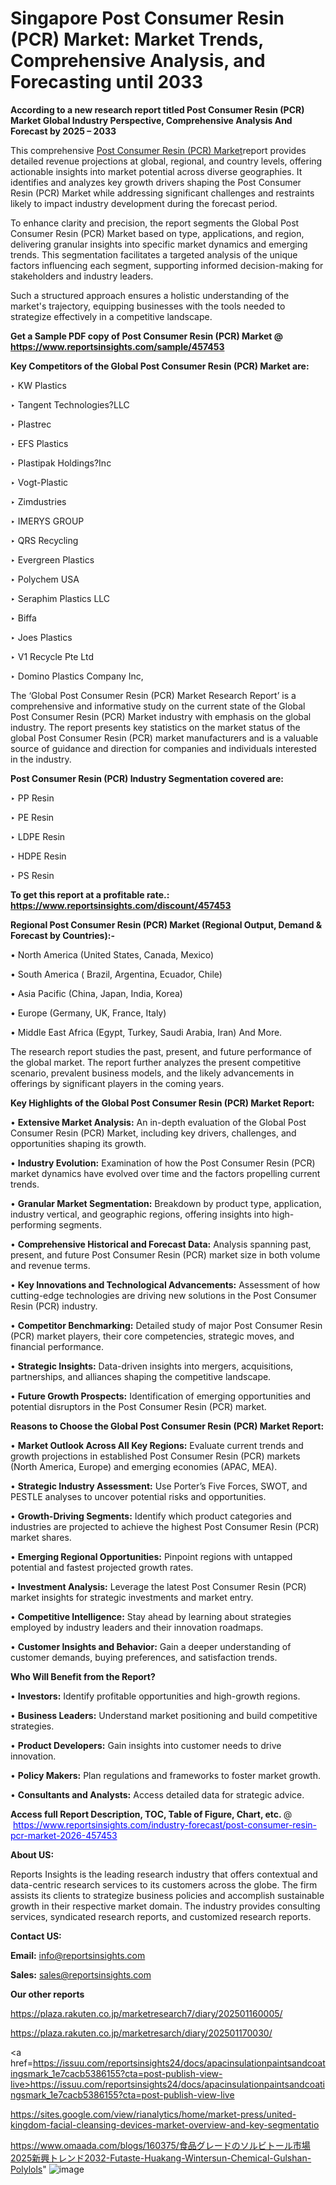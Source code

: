 # Singapore Post Consumer Resin  (PCR) Market: Market Trends, Comprehensive Analysis, and Forecasting until 2033

<strong>According to a new research report titled Post Consumer Resin  (PCR) Market Global Industry Perspective, Comprehensive Analysis And Forecast by 2025 – 2033</strong>

This comprehensive <a href=https://www.reportsinsights.com/sample/457453>Post Consumer Resin  (PCR) Market</a>report provides detailed revenue projections at global, regional, and country levels, offering actionable insights into market potential across diverse geographies. It identifies and analyzes key growth drivers shaping the Post Consumer Resin  (PCR) Market while addressing significant challenges and restraints likely to impact industry development during the forecast period.

To enhance clarity and precision, the report segments the Global Post Consumer Resin  (PCR) Market based on type, applications, and region, delivering granular insights into specific market dynamics and emerging trends. This segmentation facilitates a targeted analysis of the unique factors influencing each segment, supporting informed decision-making for stakeholders and industry leaders.

Such a structured approach ensures a holistic understanding of the market's trajectory, equipping businesses with the tools needed to strategize effectively in a competitive landscape.

<strong>Get a Sample PDF copy of Post Consumer Resin  (PCR) Market </strong><strong>@<a href=https://www.reportsinsights.com/sample/457453 style=color:#0000ff;> https://www.reportsinsights.com/sample/457453</a></strong></font>

<strong>Key Competitors of the Global Post Consumer Resin  (PCR) Market are:</strong>

‣ KW Plastics

‣ Tangent Technologies?LLC

‣ Plastrec

‣ EFS Plastics

‣ Plastipak Holdings?Inc

‣ Vogt-Plastic

‣ Zimdustries

‣ IMERYS GROUP

‣ QRS Recycling

‣ Evergreen Plastics

‣ Polychem USA

‣ Seraphim Plastics LLC

‣ Biffa

‣ Joes Plastics

‣ V1 Recycle Pte Ltd

‣ Domino Plastics Company Inc,

The ‘Global Post Consumer Resin  (PCR) Market Research Report’ is a comprehensive and informative study on the current state of the Global Post Consumer Resin  (PCR) Market industry with emphasis on the global industry. The report presents key statistics on the market status of the global Post Consumer Resin  (PCR) market manufacturers and is a valuable source of guidance and direction for companies and individuals interested in the industry.

<strong>Post Consumer Resin  (PCR) Industry Segmentation covered are:</strong>

‣ PP Resin

‣ PE Resin

‣ LDPE Resin

‣ HDPE Resin

‣ PS Resin

<strong>To get this report at a profitable rate.: <a href=https://www.reportsinsights.com/discount/457453 style=color:#0000ff;>https://www.reportsinsights.com/discount/457453</a></strong></font>

<strong>Regional Post Consumer Resin  (PCR) Market (Regional Output, Demand &amp; Forecast by Countries):-</strong>

• North America (United States, Canada, Mexico)

• South America ( Brazil, Argentina, Ecuador, Chile)

• Asia Pacific (China, Japan, India, Korea)

• Europe (Germany, UK, France, Italy)

• Middle East Africa (Egypt, Turkey, Saudi Arabia, Iran) And More.

The research report studies the past, present, and future performance of the global market. The report further analyzes the present competitive scenario, prevalent business models, and the likely advancements in offerings by significant players in the coming years.

<strong>Key Highlights of the Global Post Consumer Resin  (PCR) Market Report:</strong>

• <strong>Extensive Market Analysis:</strong> An in-depth evaluation of the Global Post Consumer Resin  (PCR) Market, including key drivers, challenges, and opportunities shaping its growth.

• <strong>Industry Evolution:</strong> Examination of how the Post Consumer Resin  (PCR) market dynamics have evolved over time and the factors propelling current trends.

• <strong>Granular Market Segmentation:</strong> Breakdown by product type, application, industry vertical, and geographic regions, offering insights into high-performing segments.

• <strong>Comprehensive Historical and Forecast Data:</strong> Analysis spanning past, present, and future Post Consumer Resin  (PCR) market size in both volume and revenue terms.

• <strong>Key Innovations and Technological Advancements:</strong> Assessment of how cutting-edge technologies are driving new solutions in the Post Consumer Resin  (PCR) industry.

• <strong>Competitor Benchmarking:</strong> Detailed study of major Post Consumer Resin  (PCR) market players, their core competencies, strategic moves, and financial performance.

• <strong>Strategic Insights:</strong> Data-driven insights into mergers, acquisitions, partnerships, and alliances shaping the competitive landscape.

• <strong>Future Growth Prospects:</strong> Identification of emerging opportunities and potential disruptors in the Post Consumer Resin  (PCR) market.

<strong>Reasons to Choose the Global Post Consumer Resin  (PCR) Market Report:</strong>

• <strong>Market Outlook Across All Key Regions:</strong> Evaluate current trends and growth projections in established Post Consumer Resin  (PCR) markets (North America, Europe) and emerging economies (APAC, MEA).

• <strong>Strategic Industry Assessment:</strong> Use Porter’s Five Forces, SWOT, and PESTLE analyses to uncover potential risks and opportunities.

• <strong>Growth-Driving Segments:</strong> Identify which product categories and industries are projected to achieve the highest Post Consumer Resin  (PCR) market shares.

• <strong>Emerging Regional Opportunities:</strong> Pinpoint regions with untapped potential and fastest projected growth rates.

• <strong>Investment Analysis:</strong> Leverage the latest Post Consumer Resin  (PCR) market insights for strategic investments and market entry.

• <strong>Competitive Intelligence:</strong> Stay ahead by learning about strategies employed by industry leaders and their innovation roadmaps.

• <strong>Customer Insights and Behavior:</strong> Gain a deeper understanding of customer demands, buying preferences, and satisfaction trends.

<strong>Who Will Benefit from the Report?</strong>

• <strong>Investors:</strong> Identify profitable opportunities and high-growth regions.

• <strong>Business Leaders:</strong> Understand market positioning and build competitive strategies.

• <strong>Product Developers:</strong> Gain insights into customer needs to drive innovation.

• <strong>Policy Makers:</strong> Plan regulations and frameworks to foster market growth.

• <strong>Consultants and Analysts:</strong> Access detailed data for strategic advice.
</ul>
<strong>Access full Report Description, TOC, Table of Figure, Chart, etc. </strong>@  <a href=https://www.reportsinsights.com/industry-forecast/post-consumer-resin-pcr-market-2026-457453 style=color:#0000ff;>https://www.reportsinsights.com/industry-forecast/post-consumer-resin-pcr-market-2026-457453</a></font>

<strong><strong>About US</strong>:</strong>

Reports Insights is the leading research industry that offers contextual and data-centric research services to its customers across the globe. The firm assists its clients to strategize business policies and accomplish sustainable growth in their respective market domain. The industry provides consulting services, syndicated research reports, and customized research reports.

<strong>Contact US:</strong>

<p class=""""><b>Email:</b> <a href=mailto:info@reportsinsights.com>info@reportsinsights.com</a></p>
<p class=""""><b>Sales:</b> <a href=mailto:sales@reportsinsights.com>sales@reportsinsights.com</a></p>

<strong>Our other reports</strong>

<a href=https://plaza.rakuten.co.jp/marketresearch7/diary/202501160005/>https://plaza.rakuten.co.jp/marketresearch7/diary/202501160005/</a>

<a href=https://plaza.rakuten.co.jp/marketresarch/diary/202501170030/>https://plaza.rakuten.co.jp/marketresarch/diary/202501170030/</a>

<a href=https://issuu.com/reportsinsights24/docs/apacinsulationpaintsandcoatingsmark_1e7cacb5386155?cta=post-publish-view-live>https://issuu.com/reportsinsights24/docs/apacinsulationpaintsandcoatingsmark_1e7cacb5386155?cta=post-publish-view-live</a>

<a href=https://sites.google.com/view/rianalytics/home/market-press/united-kingdom-facial-cleansing-devices-market-overview-and-key-segmentatio>https://sites.google.com/view/rianalytics/home/market-press/united-kingdom-facial-cleansing-devices-market-overview-and-key-segmentatio</a>

<a href=https://www.omaada.com/blogs/160375/食品グレードのソルビトール市場2025新興トレンド2032-Futaste-Huakang-Wintersun-Chemical-Gulshan-Polylols>https://www.omaada.com/blogs/160375/食品グレードのソルビトール市場2025新興トレンド2032-Futaste-Huakang-Wintersun-Chemical-Gulshan-Polylols</a>"
![image](https://github.com/user-attachments/assets/31827643-dc82-4e18-9150-8809ce0a4fc8)
